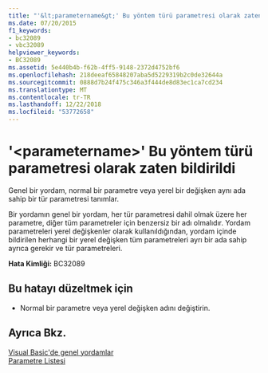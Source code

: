 ```yaml
---
title: "'&lt;parametername&gt;' Bu yöntem türü parametresi olarak zaten bildirildi"
ms.date: 07/20/2015
f1_keywords:
- bc32089
- vbc32089
helpviewer_keywords:
- BC32089
ms.assetid: 5e440b4b-f62b-4ff5-9148-2372d4752bf6
ms.openlocfilehash: 218deeaf65848207aba5d5229319b2c0de32644a
ms.sourcegitcommit: 0888d7b24f475c346a3f444de8d83ec1ca7cd234
ms.translationtype: MT
ms.contentlocale: tr-TR
ms.lasthandoff: 12/22/2018
ms.locfileid: "53772658"
---
```

# <a name="ltparameternamegt-is-already-declared-as-a-type-parameter-of-this-method"></a>'&lt;parametername&gt;' Bu yöntem türü parametresi olarak zaten bildirildi
Genel bir yordam, normal bir parametre veya yerel bir değişken aynı ada sahip bir tür parametresi tanımlar.  
  
 Bir yordamın genel bir yordam, her tür parametresi dahil olmak üzere her parametre, diğer tüm parametreler için benzersiz bir adı olmalıdır. Yordam parametreleri yerel değişkenler olarak kullanıldığından, yordam içinde bildirilen herhangi bir yerel değişken tüm parametreleri ayrı bir ada sahip ayrıca gerekir ve tür parametreleri.  
  
 **Hata Kimliği:** BC32089  
  
## <a name="to-correct-this-error"></a>Bu hatayı düzeltmek için  
  
-   Normal bir parametre veya yerel değişken adını değiştirin.  
  
## <a name="see-also"></a>Ayrıca Bkz.  
 [Visual Basic'de genel yordamlar](../../visual-basic/programming-guide/language-features/data-types/generic-procedures.md)  
 [Parametre Listesi](../../visual-basic/language-reference/statements/parameter-list.md)
